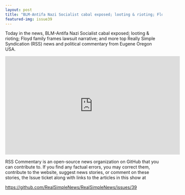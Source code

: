 ```yaml
---
layout: post
title: "BLM-Antifa Nazi Socialist cabal exposed; looting & rioting; Floyd family frames lawsuit narrative"
featured-img: issue39
---
```


Today in the news, BLM-Antifa Nazi Socialist cabal exposed; looting & rioting; Floyd family frames lawsuit narrative; and more top Really Simple Syndication (RSS) news and political commentary from Eugene Oregon USA.

<iframe width="560" height="315" src="https://www.youtube.com/embed/a3EGohSZUYc" frameborder="0" allow="accelerometer; autoplay; encrypted-media; gyroscope; picture-in-picture" allowfullscreen></iframe>

RSS Commentary is an open-source news organization on GitHub that you can contribute to. If you find any factual errors, you may correct them, contribute to the website, suggest news stories, or comment on these stories, the Issue ticket along with links to the articles in this show at 

<https://github.com/RealSimpleNews/RealSimpleNews/issues/39>
